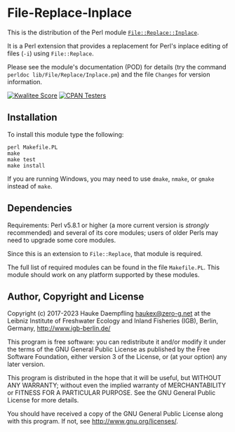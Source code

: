 File-Replace-Inplace
====================

This is the distribution of the Perl module
[`File::Replace::Inplace`](https://metacpan.org/pod/File::Replace::Inplace).

It is a Perl extension that provides a replacement for Perl's inplace editing
of files (`-i`) using `File::Replace`.

Please see the module's documentation (POD) for details (try the command
`perldoc lib/File/Replace/Inplace.pm`) and the file `Changes` for version
information.

[![Kwalitee Score](https://cpants.cpanauthors.org/dist/File-Replace-Inplace.svg)](https://cpants.cpanauthors.org/dist/File-Replace-Inplace)
[![CPAN Testers](https://badges.zero-g.net/cpantesters/File-Replace-Inplace.svg)](http://matrix.cpantesters.org/?dist=File-Replace-Inplace)

Installation
------------

To install this module type the following:

	perl Makefile.PL
	make
	make test
	make install

If you are running Windows, you may need to use `dmake`, `nmake`, or `gmake`
instead of `make`.

Dependencies
------------

Requirements: Perl v5.8.1 or higher (a more current version is *strongly*
recommended) and several of its core modules; users of older Perls may need
to upgrade some core modules.

Since this is an extension to `File::Replace`, that module is required.

The full list of required modules can be found in the file `Makefile.PL`.
This module should work on any platform supported by these modules.

Author, Copyright and License
-----------------------------

Copyright (c) 2017-2023 Hauke Daempfling <haukex@zero-g.net>
at the Leibniz Institute of Freshwater Ecology and Inland Fisheries (IGB),
Berlin, Germany, <http://www.igb-berlin.de/>

This program is free software: you can redistribute it and/or modify
it under the terms of the GNU General Public License as published by
the Free Software Foundation, either version 3 of the License, or
(at your option) any later version.

This program is distributed in the hope that it will be useful,
but WITHOUT ANY WARRANTY; without even the implied warranty of
MERCHANTABILITY or FITNESS FOR A PARTICULAR PURPOSE. See the
GNU General Public License for more details.

You should have received a copy of the GNU General Public License
along with this program. If not, see <http://www.gnu.org/licenses/>.

